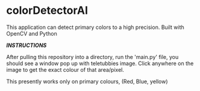 # colorDetectorAI
This application can detect primary colors to a high precision. Built with OpenCV and Python

***INSTRUCTIONS***

After pulling this repository into a directory, run the 'main.py' file, you should see a window pop up with teletubbies image. Click anywhere on the image
to get the exact colour of that area/pixel. 

This presently works only on primary colours, (Red, Blue, yellow)
